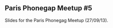 Paris Phonegap Meetup #5
-------------------------

Slides for the Paris Phonegag Meetup (27/09/13).



